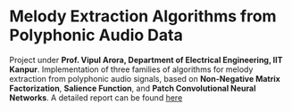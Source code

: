 # Melody Extraction Algorithms from Polyphonic Audio Data
Project under **Prof. Vipul Arora, Department of Electrical Engineering, IIT Kanpur**. Implementation of three families of algorithms for melody extraction from polyphonic audio signals, based on **Non-Negative Matrix Factorization**, **Salience Function**, and **Patch Convolutional Neural Networks**. A detailed report can be found [here](https://drive.google.com/file/d/1qIj5kRxwhhkqiA-0gtXd-CVqw_yTDCDO/view?usp=sharing)

